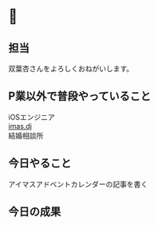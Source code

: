 # 🍢

## 担当
双葉杏さんをよろしくおねがいします。

## P業以外で普段やっていること
iOSエンジニア  
[imas.dj](https://imas.dj)  
結婚相談所

## 今日やること
アイマスアドベントカレンダーの記事を書く

## 今日の成果
